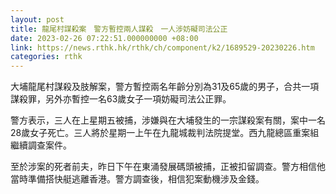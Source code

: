 ```yaml
---
layout: post
title: 龍尾村謀殺案　警方暫控兩人謀殺　一人涉妨礙司法公正
date: 2023-02-26 07:22:51.000000000 +08:00
link: https://news.rthk.hk/rthk/ch/component/k2/1689529-20230226.htm
categories: rthk
---
```


大埔龍尾村謀殺及肢解案，警方暫控兩名年齡分別為31及65歲的男子，合共一項謀殺罪，另外亦暫控一名63歲女子一項妨礙司法公正罪。

警方表示，三人在上星期五被捕，涉嫌與在大埔發生的一宗謀殺案有關，案中一名28歲女子死亡。三人將於星期一上午在九龍城裁判法院提堂。西九龍總區重案組繼續調查案件。

至於涉案的死者前夫，昨日下午在東涌發展碼頭被捕，正被扣留調查。警方相信他當時準備搭快艇逃離香港。警方調查後，相信犯案動機涉及金錢。
